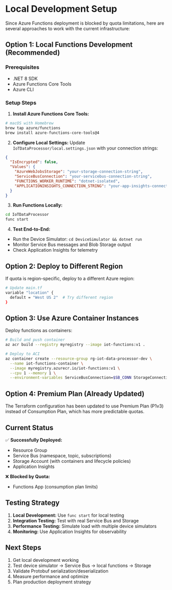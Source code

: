 # Local Development Setup

Since Azure Functions deployment is blocked by quota limitations, here are several approaches to work with the current infrastructure:

## Option 1: Local Functions Development (Recommended)

### Prerequisites
- .NET 8 SDK
- Azure Functions Core Tools
- Azure CLI

### Setup Steps

1. **Install Azure Functions Core Tools:**
```bash
# macOS with Homebrew
brew tap azure/functions
brew install azure-functions-core-tools@4
```

2. **Configure Local Settings:**
Update `IoTDataProcessor/local.settings.json` with your connection strings:

```json
{
  "IsEncrypted": false,
  "Values": {
    "AzureWebJobsStorage": "your-storage-connection-string",
    "ServiceBusConnection": "your-servicebus-connection-string",
    "FUNCTIONS_WORKER_RUNTIME": "dotnet-isolated",
    "APPLICATIONINSIGHTS_CONNECTION_STRING": "your-app-insights-connection-string"
  }
}
```

3. **Run Functions Locally:**
```bash
cd IoTDataProcessor
func start
```

4. **Test End-to-End:**
- Run the Device Simulator: `cd DeviceSimulator && dotnet run`
- Monitor Service Bus messages and Blob Storage output
- Check Application Insights for telemetry

## Option 2: Deploy to Different Region

If quota is region-specific, deploy to a different Azure region:

```bash
# Update main.tf
variable "location" {
  default = "West US 2"  # Try different region
}
```

## Option 3: Use Azure Container Instances

Deploy functions as containers:

```bash
# Build and push container
az acr build --registry myregistry --image iot-functions:v1 .

# Deploy to ACI
az container create --resource-group rg-iot-data-processor-dev \
  --name iot-functions-container \
  --image myregistry.azurecr.io/iot-functions:v1 \
  --cpu 1 --memory 1 \
  --environment-variables ServiceBusConnection=$SB_CONN StorageConnection=$STORAGE_CONN
```

## Option 4: Premium Plan (Already Updated)

The Terraform configuration has been updated to use Premium Plan (P1v3) instead of Consumption Plan, which has more predictable quotas.

## Current Status

✅ **Successfully Deployed:**
- Resource Group
- Service Bus (namespace, topic, subscriptions)
- Storage Account (with containers and lifecycle policies)
- Application Insights

❌ **Blocked by Quota:**
- Functions App (consumption plan limits)

## Testing Strategy

1. **Local Development:** Use `func start` for local testing
2. **Integration Testing:** Test with real Service Bus and Storage
3. **Performance Testing:** Simulate load with multiple device simulators
4. **Monitoring:** Use Application Insights for observability

## Next Steps

1. Get local development working
2. Test device simulator → Service Bus → local functions → Storage
3. Validate Protobuf serialization/deserialization
4. Measure performance and optimize
5. Plan production deployment strategy